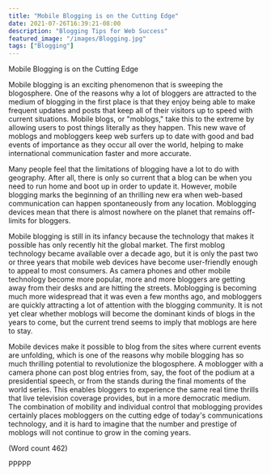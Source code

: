 ```yaml
---
title: "Mobile Blogging is on the Cutting Edge"
date: 2021-07-26T16:39:21-08:00
description: "Blogging Tips for Web Success"
featured_image: "/images/Blogging.jpg"
tags: ["Blogging"]
---
```


Mobile Blogging is on the Cutting Edge 

Mobile blogging is an exciting phenomenon that is
sweeping the blogosphere. One of the reasons why a lot
of bloggers are attracted to the medium of blogging in
the first place is that they enjoy being able to make
frequent updates and posts that keep all of their visitors
up to speed with current situations. Mobile blogs, or
"moblogs," take this to the extreme by allowing users to
post things literally as they happen. This new wave of
moblogs and mobloggers keep web surfers up to date
with good and bad events of importance as they occur
all over the world, helping to make international
communication faster and more accurate. 

Many people feel that the limitations of blogging have a
lot to do with geography. After all, there is only so
current that a blog can be when you need to run home
and boot up in order to update it. However, mobile
blogging marks the beginning of an thrilling new era
when web-based communication can happen
spontaneously from any location. Moblogging devices
mean that there is almost nowhere on the planet that
remains off-limits for bloggers. 

Mobile blogging is still in its infancy because the
technology that makes it possible has only recently hit
the global market. The first moblog technology became
available over a decade ago, but it is only the past two
or three years that mobile web devices have become
user-friendly enough to appeal to most consumers. As
camera phones and other mobile technology become
more popular, more and more bloggers are getting away
from their desks and are hitting the streets. Moblogging
is becoming much more widespread that it was even a
few months ago, and mobloggers are quickly attracting
a lot of attention with the blogging community. It is not
yet clear whether moblogs will become the dominant
kinds of blogs in the years to come, but the current
trend seems to imply that moblogs are here to stay. 

Mobile devices make it possible to blog from the sites
where current events are unfolding, which is one of the
reasons why mobile blogging has so much thrilling
potential to revolutionize the blogosphere. A moblogger
with a camera phone can post blog entries from, say, the
foot of the podium at a presidential speech, or from the
stands during the final moments of the world series.
This enables bloggers to experience the same real time
thrills that live television coverage provides, but in a
more democratic medium. The combination of mobility
and individual control that moblogging provides
certainly places mobloggers on the cutting edge of
today's communications technology, and it is hard to
imagine that the number and prestige of moblogs will
not continue to grow in the coming years. 
                              
(Word count 462)

PPPPP
